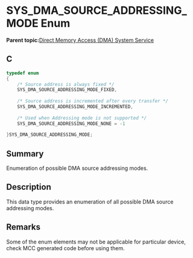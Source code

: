 # SYS\_DMA\_SOURCE\_ADDRESSING\_MODE Enum

**Parent topic:**[Direct Memory Access \(DMA\) System Service](GUID-DB773A68-76AC-4900-8C7C-3AC9C38BE0BD.md)

## C

```c
typedef enum
{
    /* Source address is always fixed */
    SYS_DMA_SOURCE_ADDRESSING_MODE_FIXED,
    
    /* Source address is incremented after every transfer */
    SYS_DMA_SOURCE_ADDRESSING_MODE_INCREMENTED,
    
    /* Used when Addressing mode is not supported */
    SYS_DMA_SOURCE_ADDRESSING_MODE_NONE = -1
    
}SYS_DMA_SOURCE_ADDRESSING_MODE;

```

## Summary

Enumeration of possible DMA source addressing modes.

## Description

This data type provides an enumeration of all possible DMA source<br />addressing modes.

## Remarks

Some of the enum elements may not be applicable for particular device, check MCC generated code before using them.

